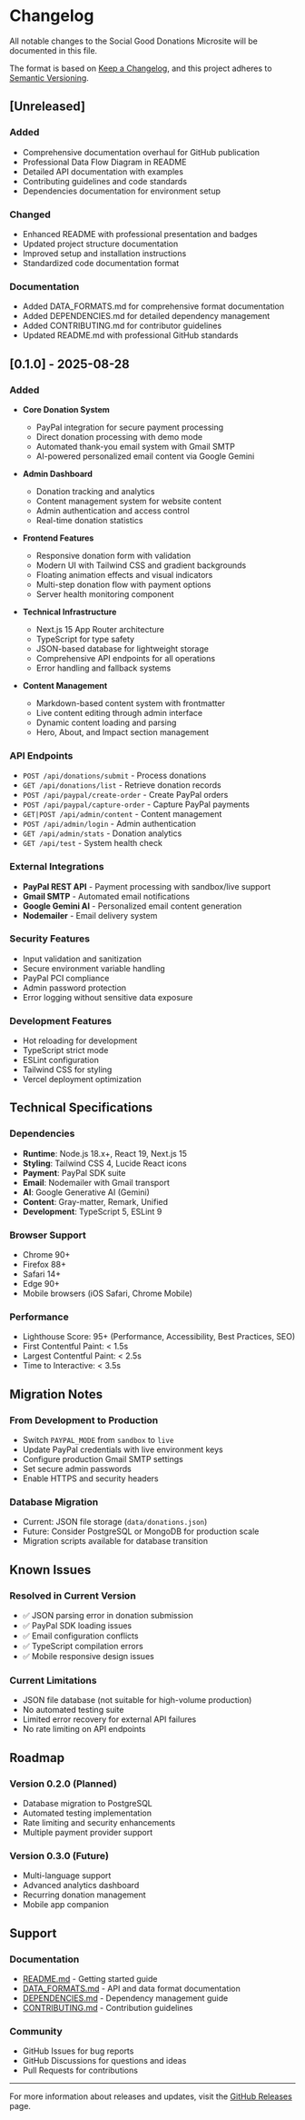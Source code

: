 # Changelog

All notable changes to the Social Good Donations Microsite will be documented in this file.

The format is based on [Keep a Changelog](https://keepachangelog.com/en/1.0.0/),
and this project adheres to [Semantic Versioning](https://semver.org/spec/v2.0.0.html).

## [Unreleased]

### Added
- Comprehensive documentation overhaul for GitHub publication
- Professional Data Flow Diagram in README
- Detailed API documentation with examples
- Contributing guidelines and code standards
- Dependencies documentation for environment setup

### Changed
- Enhanced README with professional presentation and badges
- Updated project structure documentation
- Improved setup and installation instructions
- Standardized code documentation format

### Documentation
- Added DATA_FORMATS.md for comprehensive format documentation
- Added DEPENDENCIES.md for detailed dependency management
- Added CONTRIBUTING.md for contributor guidelines
- Updated README.md with professional GitHub standards

## [0.1.0] - 2025-08-28

### Added
- **Core Donation System**
  - PayPal integration for secure payment processing
  - Direct donation processing with demo mode
  - Automated thank-you email system with Gmail SMTP
  - AI-powered personalized email content via Google Gemini

- **Admin Dashboard**
  - Donation tracking and analytics
  - Content management system for website content
  - Admin authentication and access control
  - Real-time donation statistics

- **Frontend Features**
  - Responsive donation form with validation
  - Modern UI with Tailwind CSS and gradient backgrounds
  - Floating animation effects and visual indicators
  - Multi-step donation flow with payment options
  - Server health monitoring component

- **Technical Infrastructure**
  - Next.js 15 App Router architecture
  - TypeScript for type safety
  - JSON-based database for lightweight storage
  - Comprehensive API endpoints for all operations
  - Error handling and fallback systems

- **Content Management**
  - Markdown-based content system with frontmatter
  - Live content editing through admin interface
  - Dynamic content loading and parsing
  - Hero, About, and Impact section management

### API Endpoints
- `POST /api/donations/submit` - Process donations
- `GET /api/donations/list` - Retrieve donation records
- `POST /api/paypal/create-order` - Create PayPal orders
- `POST /api/paypal/capture-order` - Capture PayPal payments
- `GET|POST /api/admin/content` - Content management
- `POST /api/admin/login` - Admin authentication
- `GET /api/admin/stats` - Donation analytics
- `GET /api/test` - System health check

### External Integrations
- **PayPal REST API** - Payment processing with sandbox/live support
- **Gmail SMTP** - Automated email notifications
- **Google Gemini AI** - Personalized email content generation
- **Nodemailer** - Email delivery system

### Security Features
- Input validation and sanitization
- Secure environment variable handling
- PayPal PCI compliance
- Admin password protection
- Error logging without sensitive data exposure

### Development Features
- Hot reloading for development
- TypeScript strict mode
- ESLint configuration
- Tailwind CSS for styling
- Vercel deployment optimization

## Technical Specifications

### Dependencies
- **Runtime**: Node.js 18.x+, React 19, Next.js 15
- **Styling**: Tailwind CSS 4, Lucide React icons
- **Payment**: PayPal SDK suite
- **Email**: Nodemailer with Gmail transport
- **AI**: Google Generative AI (Gemini)
- **Content**: Gray-matter, Remark, Unified
- **Development**: TypeScript 5, ESLint 9

### Browser Support
- Chrome 90+
- Firefox 88+
- Safari 14+
- Edge 90+
- Mobile browsers (iOS Safari, Chrome Mobile)

### Performance
- Lighthouse Score: 95+ (Performance, Accessibility, Best Practices, SEO)
- First Contentful Paint: < 1.5s
- Largest Contentful Paint: < 2.5s
- Time to Interactive: < 3.5s

## Migration Notes

### From Development to Production
- Switch `PAYPAL_MODE` from `sandbox` to `live`
- Update PayPal credentials with live environment keys
- Configure production Gmail SMTP settings
- Set secure admin passwords
- Enable HTTPS and security headers

### Database Migration
- Current: JSON file storage (`data/donations.json`)
- Future: Consider PostgreSQL or MongoDB for production scale
- Migration scripts available for database transition

## Known Issues

### Resolved in Current Version
- ✅ JSON parsing error in donation submission
- ✅ PayPal SDK loading issues
- ✅ Email configuration conflicts
- ✅ TypeScript compilation errors
- ✅ Mobile responsive design issues

### Current Limitations
- JSON file database (not suitable for high-volume production)
- No automated testing suite
- Limited error recovery for external API failures
- No rate limiting on API endpoints

## Roadmap

### Version 0.2.0 (Planned)
- Database migration to PostgreSQL
- Automated testing implementation
- Rate limiting and security enhancements
- Multiple payment provider support

### Version 0.3.0 (Future)
- Multi-language support
- Advanced analytics dashboard
- Recurring donation management
- Mobile app companion

## Support

### Documentation
- [README.md](README.md) - Getting started guide
- [DATA_FORMATS.md](DATA_FORMATS.md) - API and data format documentation
- [DEPENDENCIES.md](DEPENDENCIES.md) - Dependency management guide
- [CONTRIBUTING.md](CONTRIBUTING.md) - Contribution guidelines

### Community
- GitHub Issues for bug reports
- GitHub Discussions for questions and ideas
- Pull Requests for contributions

---

For more information about releases and updates, visit the [GitHub Releases](https://github.com/yourusername/donations-microsite/releases) page.
